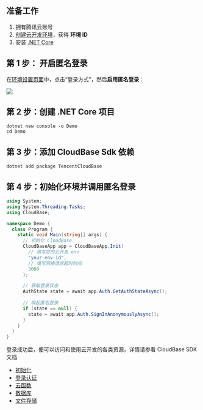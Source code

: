 ## 准备工作

1. 拥有腾讯云账号
2. [创建云开发环境](https://cloud.tencent.com/document/product/876/41391)，获得 **环境 ID**
3. 安装 [.NET Core](https://dotnet.microsoft.com/download)

## 第 1 步： 开启匿名登录

在[环境设置页面](https://console.cloud.tencent.com/tcb/env/setting)中，点击“登录方式”，然后**启用匿名登录**：

<img src="https://main.qcloudimg.com/raw/0b6a93991575776761137e9558aed3fc.png">

## 第 2 步：创建 .NET Core 项目

```shell
dotnet new console -o Demo
cd Demo
```

## 第 3 步：添加 CloudBase Sdk 依赖

```shell
dotnet add package TencentCloudBase
```

## 第 4 步：初始化环境并调用匿名登录

```csharp
using System;
using System.Threading.Tasks;
using CloudBase;

namespace Demo {
  class Program {
    static void Main(string[] args) {
      // 初始化 CloudBase
      CloudBaseApp app = CloudBaseApp.Init(
        // 填写您的云开发 env
        "your-env-id", 
        // 填写网络请求超时时间
        3000
      );

      // 获取登录状态
      AuthState state = await app.Auth.GetAuthStateAsync();
      
      // 唤起匿名登录
      if (state == null) {
        state = await app.Auth.SignInAnonymouslyAsync();
      }
    }
  }
}
```

登录成功后，便可以访问和使用云开发的各类资源，详情请参看 CloudBase SDK 文档

* [初始化](https://docs.cloudbase.net/api-reference/dotnet/initialization.html)
* [登录认证](https://docs.cloudbase.net/api-reference/dotnet/authentication.html)
* [云函数](https://docs.cloudbase.net/api-reference/dotnet/functions.html)
* [数据库](https://docs.cloudbase.net/api-reference/dotnet/database.html)
* [文件存储](https://docs.cloudbase.net/api-reference/dotnet/storage.html)